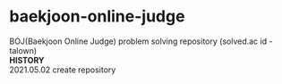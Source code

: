# baekjoon-online-judge
BOJ(Baekjoon Online Judge) problem solving repository (solved.ac id - talown)
</br> **HISTORY** </br> 2021.05.02 create repository
